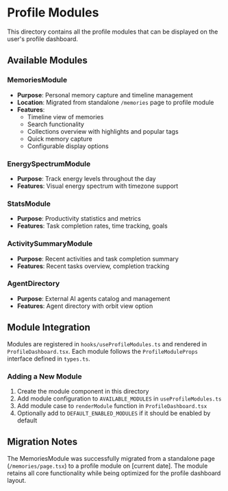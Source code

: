 # Profile Modules

This directory contains all the profile modules that can be displayed on the user's profile dashboard.

## Available Modules

### MemoriesModule
- **Purpose**: Personal memory capture and timeline management
- **Location**: Migrated from standalone `/memories` page to profile module
- **Features**:
  - Timeline view of memories
  - Search functionality 
  - Collections overview with highlights and popular tags
  - Quick memory capture
  - Configurable display options

### EnergySpectrumModule
- **Purpose**: Track energy levels throughout the day
- **Features**: Visual energy spectrum with timezone support

### StatsModule  
- **Purpose**: Productivity statistics and metrics
- **Features**: Task completion rates, time tracking, goals

### ActivitySummaryModule
- **Purpose**: Recent activities and task completion summary
- **Features**: Recent tasks overview, completion tracking

### AgentDirectory
- **Purpose**: External AI agents catalog and management
- **Features**: Agent directory with orbit view option

## Module Integration

Modules are registered in `hooks/useProfileModules.ts` and rendered in `ProfileDashboard.tsx`. Each module follows the `ProfileModuleProps` interface defined in `types.ts`.

### Adding a New Module

1. Create the module component in this directory
2. Add module configuration to `AVAILABLE_MODULES` in `useProfileModules.ts`
3. Add module case to `renderModule` function in `ProfileDashboard.tsx`
4. Optionally add to `DEFAULT_ENABLED_MODULES` if it should be enabled by default

## Migration Notes

The MemoriesModule was successfully migrated from a standalone page (`/memories/page.tsx`) to a profile module on [current date]. The module retains all core functionality while being optimized for the profile dashboard layout.
